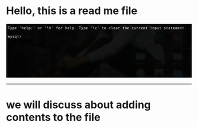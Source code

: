 # Hello, this is a read me file </br>

![alt text](Pictures/Pic.png "Image added")

---------------------------------------------------------------------------------------------


# we will discuss about adding contents to the file
